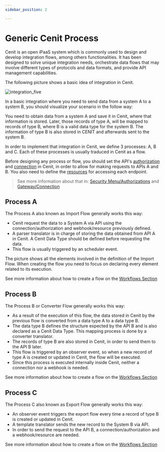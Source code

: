 ```yaml
---
sidebar_position: 2

---
```


# Generic Cenit Process

Cenit is an open iPaaS system which is commonly used to design and develop integration flows, among others functionalities. It has been designed to solve unique integration needs, orchestrate data flows that may involve different types of protocols and data formats, and provide API management capabilities.

The following picture shows a basic idea of integration in Cenit.

![integration_five](https://user-images.githubusercontent.com/30662690/64360139-d03ba980-cfd7-11e9-9ddd-3ad6c7af744f.jpg)

In a basic integration where you need to send data from a system A to a system B, you should visualize your scenario in the follow way:

You need to obtain data from a system A and save it in Cenit, where that information is stored. Later, those records of type A, will be mapped to records of type B, where B is a valid data type for the system B. The information of type B is also stored in CENIT and afterwards sent to the system B.

In order to implement that integration in Cenit, we define 3 processes: A, B and C. Each of these processes is usually traduced in Cenit as a flow.

Before designing any process or flow, you should set the API's [authorization](security/authorization.md) and [connection](gateway/connection.md) in Cenit, in order to  allow for making requests to APIs A and B. You also  need to define the [resources](gateway/resource_paths.md)  for accessing each endpoint. 

> See more information about that in: [Security Menu/Authorizations](security/authorization.md) and [Gateway/Connection](gateway/connection.md)

## Process A

The Process A also known as Import Flow generally works this way: 

- Cenit request the data to a System A via API using the connection/authorization and webhook/resource previously defined.
- A parser translator is in charge of storing the data obtained from API A in Cenit. A Cenit Data Type should be defined before requesting the data.
- This flow is usually triggered by an scheduler event.

The picture shows all the elements involved in the definition of the Import Flow. When creating the flow you need to focus on declaring every element related to its execution.  

See more information about how to create a flow on the [Workflows Section](workflows/workflows.md)

## Process B

The Process B or Converter Flow generally works this way:

- As a result of the execution of this flow, the data stored in Cenit by the previous flow is converted from a data type A to a data type B.
- The data type B defines the structure expected by the API B and is also declared as a Cenit Data Type. This mapping process is done by a converter translator.
- The records of type B are also stored in Cenit, in order to send them to the API B later.
- This flow is triggered by an observer event, so when a new record of type A is created or updated in Cenit, the flow will be executed.
- Since this process is executed internally inside Cenit, neither a connection nor a webhook is needed.

See more information about how to create a flow on the [Workflows Section](workflows/workflows.md)

## Process C

The Process C also known as Export Flow generally works this way: 

- An observer event triggers the export flow every time a record of type B is created or updated in Cenit.
- A template translator sends the new record to the System B via API.
- In order to send the request to the API B, a connection/authorization and a webhook/resource are needed.

See more information about how to create a flow on the [Workflows Section](workflows/workflows.md)
